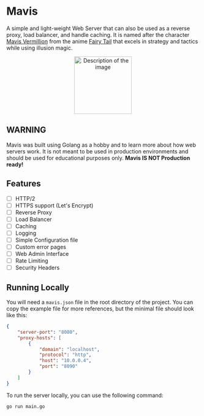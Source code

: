 # Mavis
A simple and light-weight Web Server that can also be used as a reverse proxy, load balancer, and handle caching. 
It is named after the character  [Mavis Vermillion](https://fairytail.fandom.com/wiki/Mavis_Vermilion) from the anime [Fairy Tail](https://en.wikipedia.org/wiki/Fairy_Tail) that 
excels in strategy and tactics while using illusion magic.

<p align="center">
  <img width="150" src="https://i.pinimg.com/736x/98/83/2b/98832bc44c2fa4137a98cd7542184865.jpg" alt="Description of the image">
</p>

## WARNING
Mavis was built using Golang as a hobby and to learn more about how web servers work. It is not meant to be used in production environments and should be used for educational purposes only.
**Mavis IS NOT Production ready!**

## Features
- [ ] HTTP/2
- [ ] HTTPS support (Let's Encrypt)
- [ ] Reverse Proxy
- [ ] Load Balancer
- [ ] Caching
- [ ] Logging
- [ ] Simple Configuration file
- [ ] Custom error pages
- [ ] Web Admin Interface
- [ ] Rate Limiting
- [ ] Security Headers

## Running Locally
You will need a `mavis.json` file in the root directory of the project. You can copy the example file for more references, but the minimal file should look like this:
```json
{
    "server-port": "8080",
    "proxy-hosts": [
        {
            "domain": "localhost",
            "protocol": "http",
            "host": "10.0.0.4",
            "port": "8090"
        }
    ]
}

```
To run the server locally, you can use the following command:
```bash
go run main.go
```